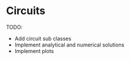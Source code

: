 # Circuits

TODO:
- Add circuit sub classes
- Implement analytical and numerical solutions
- Implement plots
